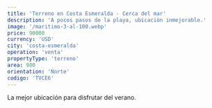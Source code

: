 ```yaml
---
title: 'Terreno en Costa Esmeralda - Cerca del mar'
description: 'A pocos pasos de la playa, ubicación inmejorable.'
image: '/maritimo-3-al-100.webp'
price: 90000
currency: 'USD'
city: 'costa-esmeralda'
operation: 'venta'
propertyType: 'terreno'
area: 980
orientation: 'Norte'
codigo: 'TVCE6'
---
```


La mejor ubicación para disfrutar del verano.
